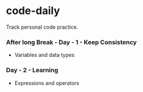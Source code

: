 # code-daily

Track personal code practice.
 
### After long Break - Day - 1 - Keep Consistency

- Variables and data types
### Day - 2 - Learning

- Expressions and operators
